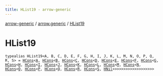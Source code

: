 ```yaml
---
title: HList19 - arrow-generic
---
```


[arrow-generic](../index.html) / [arrow.generic](index.html) / [HList19](./-h-list19.html)

# HList19

`typealias HList19<A, B, C, D, E, F, G, H, I, J, K, L, M, N, O, P, Q, R, S> = `[`HCons`](-h-cons/index.html)`<`[`A`](-h-list19.html#A)`, `[`HCons`](-h-cons/index.html)`<`[`B`](-h-list19.html#B)`, `[`HCons`](-h-cons/index.html)`<`[`C`](-h-list19.html#C)`, `[`HCons`](-h-cons/index.html)`<`[`D`](-h-list19.html#D)`, `[`HCons`](-h-cons/index.html)`<`[`E`](-h-list19.html#E)`, `[`HCons`](-h-cons/index.html)`<`[`F`](-h-list19.html#F)`, `[`HCons`](-h-cons/index.html)`<`[`G`](-h-list19.html#G)`, `[`HCons`](-h-cons/index.html)`<`[`H`](-h-list19.html#H)`, `[`HCons`](-h-cons/index.html)`<`[`I`](-h-list19.html#I)`, `[`HCons`](-h-cons/index.html)`<`[`J`](-h-list19.html#J)`, `[`HCons`](-h-cons/index.html)`<`[`K`](-h-list19.html#K)`, `[`HCons`](-h-cons/index.html)`<`[`L`](-h-list19.html#L)`, `[`HCons`](-h-cons/index.html)`<`[`M`](-h-list19.html#M)`, `[`HCons`](-h-cons/index.html)`<`[`N`](-h-list19.html#N)`, `[`HCons`](-h-cons/index.html)`<`[`O`](-h-list19.html#O)`, `[`HCons`](-h-cons/index.html)`<`[`P`](-h-list19.html#P)`, `[`HCons`](-h-cons/index.html)`<`[`Q`](-h-list19.html#Q)`, `[`HCons`](-h-cons/index.html)`<`[`R`](-h-list19.html#R)`, `[`HCons`](-h-cons/index.html)`<`[`S`](-h-list19.html#S)`, `[`HNil`](-h-nil/index.html)`>>>>>>>>>>>>>>>>>>>`